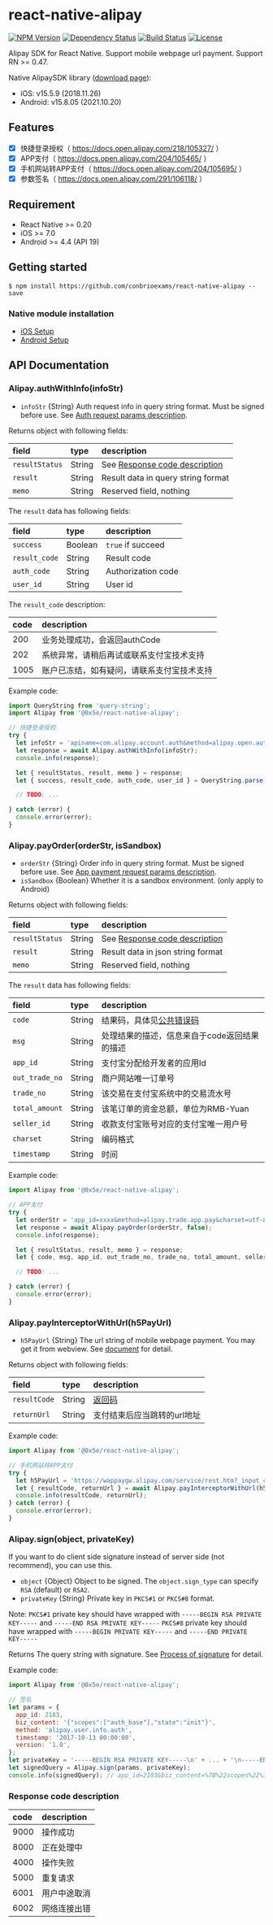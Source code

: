 
# react-native-alipay

[![NPM Version](https://img.shields.io/npm/v/@0x5e/react-native-alipay.svg)](https://npmjs.org/package/@0x5e/react-native-alipay)
[![Dependency Status](https://img.shields.io/david/0x5e/react-native-alipay.svg)](https://david-dm.org/0x5e/react-native-alipay)
[![Build Status](https://img.shields.io/travis/0x5e/react-native-alipay/master.svg)](https://travis-ci.org/0x5e/react-native-alipay)
[![License](https://img.shields.io/npm/l/@0x5e/react-native-alipay.svg)](./LICENSE)

Alipay SDK for React Native. Support mobile webpage url payment. Support RN >= 0.47.

Native AlipaySDK library ([download page](https://docs.open.alipay.com/54/104509)):

- iOS: v15.5.9 (2018.11.26)
- Android: v15.8.05 (2021.10.20)

## Features

- [x] 快捷登录授权（ https://docs.open.alipay.com/218/105327/ ）
- [x] APP支付（ https://docs.open.alipay.com/204/105465/ ）
- [x] 手机网站转APP支付（ https://docs.open.alipay.com/204/105695/ ）
- [x] 参数签名（ https://docs.open.alipay.com/291/106118/ ）

## Requirement

- React Native >= 0.20
- iOS >= 7.0
- Android >= 4.4 (API 19)

## Getting started

`$ npm install https://github.com/conbrioexams/react-native-alipay --save`

### Native module installation

- [iOS Setup](./docs/ios-setup.md)
- [Android Setup](./docs/android-setup.md)

## API Documentation

### Alipay.authWithInfo(infoStr)

- `infoStr` {String} Auth request info in query string format. Must be signed before use. See [Auth request params description](https://docs.open.alipay.com/218/105327).

Returns object with following fields:

|field|type|description|
|:----|:---|:----------|
|`resultStatus`|String|See [Response code description](#response-code-description)|
|`result`|String|Result data in query string format|
|`memo`|String|Reserved field, nothing|

The `result` data has following fields:

|field|type|description|
|:----|:---|:----------|
|`success`|Boolean|`true` if succeed|
|`result_code`|String|Result code|
|`auth_code`|String|Authorization code|
|`user_id`|String|User id|

The `result_code` description:

|code|description|
|:----|:----------|
|200|业务处理成功，会返回authCode|
|202|系统异常，请稍后再试或联系支付宝技术支持|
|1005|账户已冻结，如有疑问，请联系支付宝技术支持|

Example code:

```javascript
import QueryString from 'query-string';
import Alipay from '@0x5e/react-native-alipay';

// 快捷登录授权
try {
  let infoStr = 'apiname=com.alipay.account.auth&method=alipay.open.auth.sdk.code.get&app_id=xxxx&app_name=mc&biz_type=openservice&pid=xxxx&product_id=APP_FAST_LOGIN&scope=kuaijie&target_id=xxxx&auth_type=AUTHACCOUNT&sign_type=RSA2&sign=xxxx'; // get from server, signed
  let response = await Alipay.authWithInfo(infoStr);
  console.info(response);

  let { resultStatus, result, memo } = response;
  let { success, result_code, auth_code, user_id } = QueryString.parse(result);

  // TODO: ...

} catch (error) {
  console.error(error);
}
```

### Alipay.payOrder(orderStr, isSandbox)

- `orderStr` {String} Order info in query string format. Must be signed before use. See [App payment request params description](https://docs.open.alipay.com/204/105465/).
- `isSandbox` {Boolean} Whether it is a sandbox environment. (only apply to Android)

Returns object with following fields:

|field|type|description|
|:----|:---|:----------|
|`resultStatus`|String|See [Response code description](#response-code-description)|
|`result`|String|Result data in json string format|
|`memo`|String|Reserved field, nothing|

The `result` data has following fields:

|field|type|description|
|:----|:---|:----------|
|`code`|String|结果码，具体见[公共错误码](https://docs.open.alipay.com/common/105806)|
|`msg`|String|处理结果的描述，信息来自于code返回结果的描述|
|`app_id`|String|支付宝分配给开发者的应用Id|
|`out_trade_no`|String|商户网站唯一订单号|
|`trade_no`|String|该交易在支付宝系统中的交易流水号|
|`total_amount`|String|该笔订单的资金总额，单位为RMB-Yuan|
|`seller_id`|String|收款支付宝账号对应的支付宝唯一用户号|
|`charset`|String|编码格式|
|`timestamp`|String|时间|

Example code:

```javascript
import Alipay from '@0x5e/react-native-alipay';

// APP支付
try {
  let orderStr = 'app_id=xxxx&method=alipay.trade.app.pay&charset=utf-8&timestamp=2014-07-24 03:07:50&version=1.0&notify_url=https%3A%2F%2Fapi.xxx.com%2Fnotify&biz_content=%7B%22subject%22%3A%22%E5%A4%A7%E4%B9%90%E9%80%8F%22%2C%22out_trade_no%22%3A%22xxxx%22%2C%22total_amount%22%3A%229.00%22%2C%22product_code%22%3A%22QUICK_MSECURITY_PAY%22%7D&sign_type=RSA2&sign=xxxx'; // get from server, signed
  let response = await Alipay.payOrder(orderStr, false);
  console.info(response);

  let { resultStatus, result, memo } = response;
  let { code, msg, app_id, out_trade_no, trade_no, total_amount, seller_id, charset, timestamp } = JSON.parse(result);

  // TODO: ...

} catch (error) {
  console.error(error);
}
```

### Alipay.payInterceptorWithUrl(h5PayUrl)

- `h5PayUrl` {String} The url string of mobile webpage payment. You may get it from webview. See [document](https://docs.open.alipay.com/204/105695/) for detail.

Returns object with following fields:

|field|type|description|
|:----|:---|:----------|
|`resultCode`|String|[返回码](#response-code-description)|
|`returnUrl`|String|支付结束后应当跳转的url地址|

Example code:

```javascript
import Alipay from '@0x5e/react-native-alipay';

// 手机网站转APP支付
try {
  let h5PayUrl = 'https://wappaygw.alipay.com/service/rest.htm?_input_charset=utf-8&format=xml&partner=xxxx&req_data=%3Cauth_and_execute_req%3E%3Crequest_token%3Exxxx%3C%2Frequest_token%3E%3C%2Fauth_and_execute_req%3E&sec_id=MD5&service=alipay.wap.auth.authAndExecute&v=2.0&sign=xxxx'; // get from webview, signed
  let { resultCode, returnUrl } = await Alipay.payInterceptorWithUrl(h5PayUrl);
  console.info(resultCode, returnUrl);
} catch (error) {
  console.error(error);
}
```

### Alipay.sign(object, privateKey)

If you want to do client side signature instead of server side (not recommend), you can use this.

- `object` {Object} Object to be signed. The `object.sign_type` can specify `RSA` (default) or `RSA2`.
- `privateKey` {String} Private key in `PKCS#1` or `PKCS#8` format.

Note:
`PKCS#1` private key should have wrapped with `-----BEGIN RSA PRIVATE KEY-----` and `-----END RSA PRIVATE KEY-----`
`PKCS#8` private key should have wrapped with `-----BEGIN PRIVATE KEY-----` and `-----END PRIVATE KEY-----`

Returns The query string with signature. See [Process of signature](https://docs.open.alipay.com/291/106118) for detail.

Example code:

```javascript
import Alipay from '@0x5e/react-native-alipay';

// 签名
let params = {
  app_id: 2183,
  biz_content: '{"scopes":["auth_base"],"state":"init"}',
  method: 'alipay.user.info.auth',
  timestamp: '2017-10-13 00:00:00',
  version: '1.0',
};
let privateKey = '-----BEGIN RSA PRIVATE KEY-----\n' + ... + '\n-----END RSA PRIVATE KEY-----';
let signedQuery = Alipay.sign(params, privateKey);
console.info(signedQuery); // app_id=2183&biz_content=%7B%22scopes%22%3A%5B%22auth_base%22%5D%2C%22state%22%3A%22init%22%7D&method=alipay.user.info.auth&sign_type=RSA&timestamp=2017-10-13%2000%3A00%3A00&version=1.0&sign=xxxx
```

### Response code description

|code|description|
|:-----------|:----------|
|9000|操作成功|
|8000|正在处理中|
|4000|操作失败|
|5000|重复请求|
|6001|用户中途取消|
|6002|网络连接出错|
